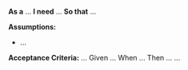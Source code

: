   **As a** ...
  **I need** ...
  **So that** ...
  
  **Assumptions:**
  * ...
  
  **Acceptance Criteria:**
  ... 
  Given ...
  When ...
  Then ...
  ...
